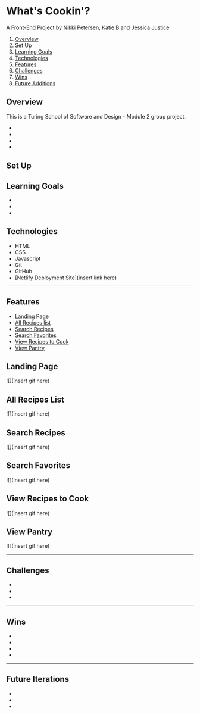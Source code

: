 # What's Cookin'?

A [Front-End Project](https://frontend.turing.io/projects/whats-cookin.html) by [Nikki Petersen](https://github.com/piknikki), [Katie B](https://github.com/knees4bees) and [Jessica Justice](https://github.com/m1073496)


1. [Overview](#overview)
2. [Set Up](#set-up)
3. [Learning Goals](#learning-goals)
4. [Technologies](#technologies)
5. [Features](#features)
6. [Challenges](#challenges)
7. [Wins](#wins)
8. [Future Additions](#future-additions)


## Overview

This is a Turing School of Software and Design - Module 2 group project.

*
*
* 
* 


## Set Up





## Learning Goals

*
*
*


## Technologies

* HTML
* CSS
* Javascript
* Git
* GitHub
* [Netlify Deployment Site](insert link here)

---
## Features

+ [Landing Page](#landing-page)
+ [All Recipes list](#all-recipes-list)
+ [Search Recipes](#search-recipes)
+ [Search Favorites](#search-favorites)
+ [View Recipes to Cook](#view-recipes-to-cook)
+ [View Pantry](#view-pantry)


## Landing Page



![](insert gif here)


## All Recipes List



![](insert gif here)


## Search Recipes


![](insert gif here)


## Search Favorites


![](insert gif here)


## View Recipes to Cook



![](insert gif here)


## View Pantry


![](insert gif here)


---
## Challenges

*
*
*

---
## Wins

*
*
*
*

---
## Future Iterations

*
*
*

